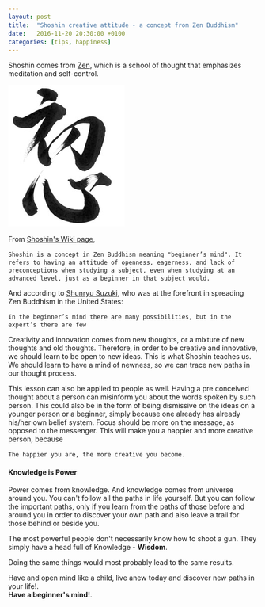 ```yaml
---
layout: post
title:  "Shoshin creative attitude - a concept from Zen Buddhism"
date:   2016-11-20 20:30:00 +0100
categories: [tips, happiness]
---
```

Shoshin comes from [Zen](https://en.wikipedia.org/wiki/Zen), which is a school of thought that emphasizes meditation and self-control.


![Shoshin - Zen](/assets/shoshin_zen.jpg)

From [Shoshin's Wiki page](https://en.wikipedia.org/wiki/Shoshin),
<pre><code>Shoshin is a concept in Zen Buddhism meaning "beginner’s mind". It refers to having an attitude of openness, eagerness, and lack of preconceptions when studying a subject, even when studying at an advanced level, just as a beginner in that subject would.</code></pre>

And according to [Shunryu Suzuki](https://en.wikipedia.org/wiki/Shunry%C5%AB_Suzuki), who was at the forefront in spreading Zen Buddhism in the United States:
<pre><code>In the beginner’s mind there are many possibilities, but in the expert’s there are few</code></pre>

Creativity and innovation comes from new thoughts, or a mixture of new thoughts and old thoughts. Therefore, in order to be creative and innovative, we should learn to be open to new ideas. This is what Shoshin teaches us. We should learn to have a mind of newness, so we can trace new paths in our thought process.

This lesson can also be applied to people as well. Having a pre conceived thought about a person can misinform you about the words spoken by such person. This could also be in the form of being dismissive on the ideas on a younger person or a beginner, simply because one already has already his/her own belief system. Focus should be more on the message, as opposed to the messenger. This will make you a happier and more creative person, because
<pre><code>The happier you are, the more creative you become.</code></pre>

#### **Knowledge is Power**

Power comes from knowledge. And knowledge comes from universe around you. You can't follow all the paths in life yourself. But you can follow the important paths, only if you learn from the paths of those before and around you in order to discover your own path and also leave a trail for those behind or beside you.

The most powerful people don't necessarily know how to shoot a gun. They simply have a head full of Knowledge - **Wisdom**.

Doing the same things would most probably lead to the same results.  



Have and open mind like a child, live anew today and discover new paths in your life!.  
**Have a beginner's mind!**.
